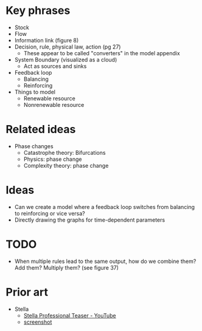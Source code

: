 # Key phrases
- Stock
- Flow
- Information link (figure 8)
- Decision, rule, physical law, action (pg 27)
  - These appear to be called "converters" in the model appendix
- System Boundary (visualized as a cloud)
  - Act as sources and sinks
- Feedback loop
  - Balancing
  - Reinforcing
- Things to model
  - Renewable resource
  - Nonrenewable resource

# Related ideas
- Phase changes
  - Catastrophe theory: Bifurcations
  - Physics: phase change
  - Complexity theory: phase change

# Ideas
- Can we create a model where a feedback loop switches from balancing to reinforcing or vice versa?
- Directly drawing the graphs for time-dependent parameters

# TODO
- When multiple rules lead to the same output, how do we combine them? Add them? Multiply them? (see figure 37)

# Prior art
- Stella
  - [Stella Professional Teaser - YouTube](https://youtu.be/n0cMVfc59IQ?t=2)
  - [screenshot](https://iseesystems.com/images/products/stella-professional-product-monitor.png)
